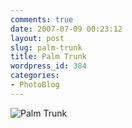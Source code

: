 ```yaml
---
comments: true
date: 2007-07-09 00:23:12
layout: post
slug: palm-trunk
title: Palm Trunk
wordpress_id: 384
categories:
- PhotoBlog
---
```


![Palm Trunk](http://ryanfitzer.com/main/wp-content/uploads/2007/07/hotel-palm.jpg)

